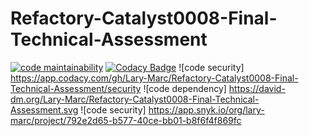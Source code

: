 # Refactory-Catalyst0008-Final-Technical-Assessment
[![code maintainability](https://codeclimate.com/github/Lary-Marc/Refactory-Catalyst0008-Final-Technical-Assessment.png)](https://codeclimate.com/github/Lary-Marc/Refactory-Catalyst0008-Final-Technical-Assessment)
[![Codacy Badge](https://app.codacy.com/project/badge/Grade/34f02b0493864f0ca7826d80e47367e8)](https://www.codacy.com/gh/Lary-Marc/Chat-App/dashboard?utm_source=github.com&amp;utm_medium=referral&amp;utm_content=Lary-Marc/Chat-App&amp;utm_campaign=Badge_Grade)
![code security] https://app.codacy.com/gh/Lary-Marc/Refactory-Catalyst0008-Final-Technical-Assessment/security
![code dependency] https://david-dm.org/Lary-Marc/Refactory-Catalyst0008-Final-Technical-Assessment.svg
![code security] https://app.snyk.io/org/lary-marc/project/792e2d65-b577-40ce-bb01-b8f6f4f869fc



